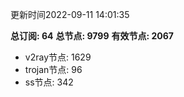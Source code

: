 更新时间2022-09-11 14:01:35

**总订阅: 64**
**总节点: 9799**
**有效节点: 2067**
- v2ray节点: 1629
- trojan节点: 96
- ss节点: 342
